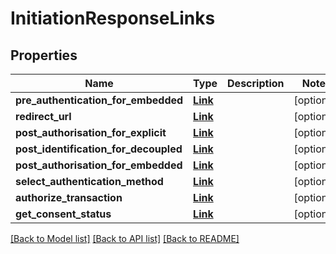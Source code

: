 # InitiationResponseLinks

## Properties
Name | Type | Description | Notes
------------ | ------------- | ------------- | -------------
**pre_authentication_for_embedded** | [**Link**](Link.md) |  | [optional] 
**redirect_url** | [**Link**](Link.md) |  | [optional] 
**post_authorisation_for_explicit** | [**Link**](Link.md) |  | [optional] 
**post_identification_for_decoupled** | [**Link**](Link.md) |  | [optional] 
**post_authorisation_for_embedded** | [**Link**](Link.md) |  | [optional] 
**select_authentication_method** | [**Link**](Link.md) |  | [optional] 
**authorize_transaction** | [**Link**](Link.md) |  | [optional] 
**get_consent_status** | [**Link**](Link.md) |  | [optional] 

[[Back to Model list]](../README.md#documentation-for-models) [[Back to API list]](../README.md#documentation-for-api-endpoints) [[Back to README]](../README.md)

